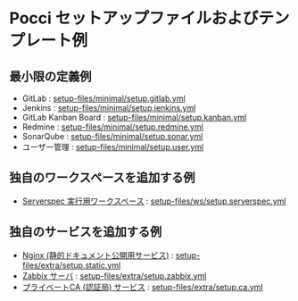 Pocci セットアップファイルおよびテンプレート例
==============================================

最小限の定義例
--------------
*   GitLab : [setup-files/minimal/setup.gitlab.yml](./setup-files/minimal/setup.gitlab.yml)
*   Jenkins : [setup-files/minimal/setup.jenkins.yml](./setup-files/minimal/setup.jenkins.yml)
*   GitLab Kanban Board : [setup-files/minimal/setup.kanban.yml](./setup-files/minimal/setup.kanban.yml)
*   Redmine : [setup-files/minimal/setup.redmine.yml](./setup-files/minimal/setup.redmine.yml)
*   SonarQube : [setup-files/minimal/setup.sonar.yml](./setup-files/minimal/setup.sonar.yml)
*   ユーザー管理 : [setup-files/minimal/setup.user.yml](./setup-files/minimal/setup.user.yml)


独自のワークスペースを追加する例
--------------------------------
*   [Serverspec 実行用ワークスペース](./setup-files/ws/setup.serverspec.yml.ja.md) :
    [setup-files/ws/setup.serverspec.yml](./setup-files/ws/setup.serverspec.yml)


独自のサービスを追加する例
--------------------------
*   [Nginx (静的ドキュメント公開用サービス)](./setup-files/extra/setup.static.yml.ja.md) :
    [setup-files/extra/setup.static.yml](./setup-files/extra/setup.static.yml)
*   [Zabbix サーバ](./setup-files/extra/setup.zabbix.yml.ja.md) :
    [setup-files/extra/setup.zabbix.yml](./setup-files/extra/setup.zabbix.yml)
*   [プライベートCA (認証局) サービス](./setup-files/extra/setup.ca.yml.ja.md) :
    [setup-files/extra/setup.ca.yml](./setup-files/extra/setup.ca.yml)
